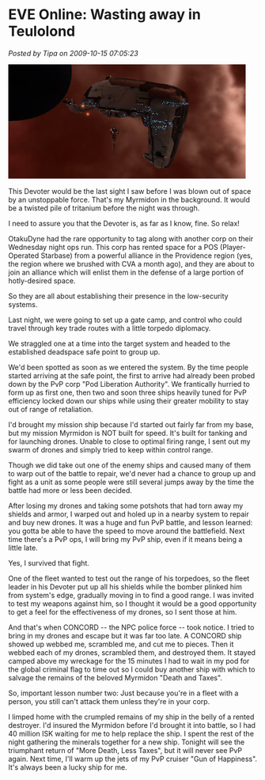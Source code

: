 # EVE Online: Wasting away in Teulolond

*Posted by Tipa on 2009-10-15 07:05:23*

![This Devoter](../../../uploads/2009/10/ExeFile-2009-10-14-21-45-47-67.jpg "This Devoter")

This Devoter would be the last sight I saw before I was blown out of space by an unstoppable force. That's my Myrmidon in the background. It would be a twisted pile of tritanium before the night was through.

I need to assure you that the Devoter is, as far as I know, fine. So relax!

OtakuDyne had the rare opportunity to tag along with another corp on their Wednesday night ops run. This corp has rented space for a POS (Player-Operated Starbase) from a powerful alliance in the Providence region (yes, the region where we brushed with CVA a month ago), and they are about to join an alliance which will enlist them in the defense of a large portion of hotly-desired space.

So they are all about establishing their presence in the low-security systems.

Last night, we were going to set up a gate camp, and control who could travel through key trade routes with a little torpedo diplomacy.

We straggled one at a time into the target system and headed to the established deadspace safe point to group up.

We'd been spotted as soon as we entered the system. By the time people started arriving at the safe point, the first to arrive had already been probed down by the PvP corp "Pod Liberation Authority". We frantically hurried to form up as first one, then two and soon three ships heavily tuned for PvP efficiency locked down our ships while using their greater mobility to stay out of range of retaliation.

I'd brought my mission ship because I'd started out fairly far from my base, but my mission Myrmidon is NOT built for speed. It's built for tanking and for launching drones. Unable to close to optimal firing range, I sent out my swarm of drones and simply tried to keep within control range.

Though we did take out one of the enemy ships and caused many of them to warp out of the battle to repair, we'd never had a chance to group up and fight as a unit as some people were still several jumps away by the time the battle had more or less been decided.

After losing my drones and taking some potshots that had torn away my shields and armor, I warped out and holed up in a nearby system to repair and buy new drones. It was a huge and fun PvP battle, and lesson learned: you gotta be able to have the speed to move around the battlefield. Next time there's a PvP ops, I will bring my PvP ship, even if it means being a little late.

Yes, I survived that fight.

One of the fleet wanted to test out the range of his torpedoes, so the fleet leader in his Devoter put up all his shields while the bomber plinked him from system's edge, gradually moving in to find a good range. I was invited to test my weapons against him, so I thought it would be a good opportunity to get a feel for the effectiveness of my drones, so I sent those at him.

And that's when CONCORD -- the NPC police force -- took notice. I tried to bring in my drones and escape but it was far too late. A CONCORD ship showed up webbed me, scrambled me, and cut me to pieces. Then it webbed each of my drones, scrambled them, and destroyed them. It stayed camped above my wreckage for the 15 minutes I had to wait in my pod for the global criminal flag to time out so I could buy another ship with which to salvage the remains of the beloved Myrmidon "Death and Taxes".

So, important lesson number two: Just because you're in a fleet with a person, you still can't attack them unless they're in your corp.

I limped home with the crumpled remains of my ship in the belly of a rented destroyer. I'd insured the Myrmidon before I'd brought it into battle, so I had 40 million ISK waiting for me to help replace the ship. I spent the rest of the night gathering the minerals together for a new ship. Tonight will see the triumphant return of "More Death, Less Taxes", but it will never see PvP again. Next time, I'll warm up the jets of my PvP cruiser "Gun of Happiness". It's always been a lucky ship for me.
